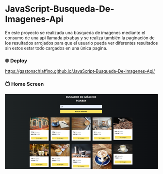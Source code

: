 # JavaScript-Busqueda-De-Imagenes-Api
En este proyecto se realizada una búsqueda de imagenes mediante el consumo de una api llamada pixabay y se realiza también la paginación de los resultados arrojados para que el usuario pueda ver diferentes resultados sin estos estar todo cargados en una única pagina.

### :globe_with_meridians: Deploy 
https://gastonschiaffino.github.io/JavaScript-Busqueda-De-Imagenes-Api/

### :tv: Home Screen
![home](/assets/pixabay.png)
